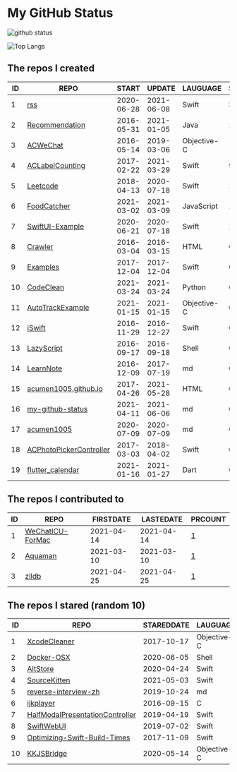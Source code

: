 # My GitHub Status

<img src="https://github-readme-stats-1.yihong0618.vercel.app/api?username=acumen1005&show_icons=true&&&hide_title=true&count_private=true" alt="github status" />

![Top Langs](https://github-readme-stats-1.yihong0618.vercel.app/api/top-langs/?username=acumen1005&layout=compact)

<!--START_SECTION:my_github-->
## The repos I created
| ID |                                       REPO                                       |   START    |   UPDATE   |  LAUGUAGE   | STARS |
|----|----------------------------------------------------------------------------------|------------|------------|-------------|-------|
|  1 | [rss](https://github.com/acumen1005/rss)                                         | 2020-06-28 | 2021-06-08 | Swift       |    31 |
|  2 | [Recommendation](https://github.com/acumen1005/Recommendation)                   | 2016-05-31 | 2021-01-05 | Java        |    18 |
|  3 | [ACWeChat](https://github.com/acumen1005/ACWeChat)                               | 2016-05-14 | 2019-03-06 | Objective-C |    14 |
|  4 | [ACLabelCounting](https://github.com/acumen1005/ACLabelCounting)                 | 2017-02-22 | 2021-03-29 | Swift       |     9 |
|  5 | [Leetcode](https://github.com/acumen1005/Leetcode)                               | 2018-04-13 | 2020-07-18 | Swift       |     1 |
|  6 | [FoodCatcher](https://github.com/acumen1005/FoodCatcher)                         | 2021-03-02 | 2021-03-09 | JavaScript  |     1 |
|  7 | [SwiftUI-Example](https://github.com/acumen1005/SwiftUI-Example)                 | 2020-06-21 | 2020-07-18 | Swift       |     1 |
|  8 | [Crawler](https://github.com/acumen1005/Crawler)                                 | 2016-03-04 | 2016-03-15 | HTML        |     0 |
|  9 | [Examples](https://github.com/acumen1005/Examples)                               | 2017-12-04 | 2017-12-04 | Swift       |     0 |
| 10 | [CodeClean](https://github.com/acumen1005/CodeClean)                             | 2021-03-24 | 2021-03-24 | Python      |     0 |
| 11 | [AutoTrackExample](https://github.com/acumen1005/AutoTrackExample)               | 2021-01-15 | 2021-01-15 | Objective-C |     0 |
| 12 | [iSwift](https://github.com/acumen1005/iSwift)                                   | 2016-11-29 | 2016-12-27 | Swift       |     0 |
| 13 | [LazyScript](https://github.com/acumen1005/LazyScript)                           | 2016-09-17 | 2016-09-18 | Shell       |     0 |
| 14 | [LearnNote](https://github.com/acumen1005/LearnNote)                             | 2016-12-09 | 2017-07-19 | md          |     0 |
| 15 | [acumen1005.github.io](https://github.com/acumen1005/acumen1005.github.io)       | 2017-04-26 | 2021-05-28 | HTML        |     0 |
| 16 | [my-github-status](https://github.com/acumen1005/my-github-status)               | 2021-04-11 | 2021-06-06 | md          |     0 |
| 17 | [acumen1005](https://github.com/acumen1005/acumen1005)                           | 2020-07-09 | 2020-07-09 | md          |     0 |
| 18 | [ACPhotoPickerController](https://github.com/acumen1005/ACPhotoPickerController) | 2017-03-03 | 2018-04-02 | Swift       |     0 |
| 19 | [flutter_calendar](https://github.com/acumen1005/flutter_calendar)               | 2021-01-16 | 2021-01-27 | Dart        |     0 |

## The repos I contributed to
| ID |                               REPO                                | FIRSTDATE  | LASTEDATE  |                                        PRCOUNT                                         |
|----|-------------------------------------------------------------------|------------|------------|----------------------------------------------------------------------------------------|
|  1 | [WeChatICU-ForMac](https://github.com/MustangYM/WeChatICU-ForMac) | 2021-04-14 | 2021-04-14 | [1](https://github.com/MustangYM/WeChatICU-ForMac/pulls?q=is%3Apr+author%3Aacumen1005) |
|  2 | [Aquaman](https://github.com/bawn/Aquaman)                        | 2021-03-10 | 2021-03-10 | [1](https://github.com/bawn/Aquaman/pulls?q=is%3Apr+author%3Aacumen1005)               |
|  3 | [zlldb](https://github.com/everettjf/zlldb)                       | 2021-04-25 | 2021-04-25 | [1](https://github.com/everettjf/zlldb/pulls?q=is%3Apr+author%3Aacumen1005)            |

## The repos I stared (random 10)
| ID |                                                REPO                                                 | STAREDDATE |  LAUGUAGE   | LATESTUPDATE |
|----|-----------------------------------------------------------------------------------------------------|------------|-------------|--------------|
|  1 | [XcodeCleaner](https://github.com/waylybaye/XcodeCleaner)                                           | 2017-10-17 | Objective-C | 2021-06-12   |
|  2 | [Docker-OSX](https://github.com/sickcodes/Docker-OSX)                                               | 2020-06-05 | Shell       | 2021-06-12   |
|  3 | [AltStore](https://github.com/rileytestut/AltStore)                                                 | 2020-04-24 | Swift       | 2021-06-12   |
|  4 | [SourceKitten](https://github.com/jpsim/SourceKitten)                                               | 2021-05-03 | Swift       | 2021-06-12   |
|  5 | [reverse-interview-zh](https://github.com/yifeikong/reverse-interview-zh)                           | 2019-10-24 | md          | 2021-06-12   |
|  6 | [ijkplayer](https://github.com/bilibili/ijkplayer)                                                  | 2016-09-15 | C           | 2021-06-12   |
|  7 | [HalfModalPresentationController](https://github.com/martinnormark/HalfModalPresentationController) | 2019-04-19 | Swift       | 2021-06-02   |
|  8 | [SwiftWebUI](https://github.com/SwiftWebUI/SwiftWebUI)                                              | 2019-07-02 | Swift       | 2021-06-12   |
|  9 | [Optimizing-Swift-Build-Times](https://github.com/fastred/Optimizing-Swift-Build-Times)             | 2017-11-09 | Swift       | 2021-06-12   |
| 10 | [KKJSBridge](https://github.com/karosLi/KKJSBridge)                                                 | 2020-05-14 | Objective-C | 2021-06-10   |

<!--END_SECTION:my_github-->